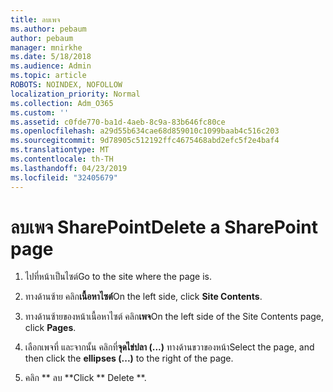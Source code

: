 ```yaml
---
title: ลบเพจ
ms.author: pebaum
author: pebaum
manager: mnirkhe
ms.date: 5/18/2018
ms.audience: Admin
ms.topic: article
ROBOTS: NOINDEX, NOFOLLOW
localization_priority: Normal
ms.collection: Adm_O365
ms.custom: ''
ms.assetid: c0fde770-ba1d-4aeb-8c9a-83b646fc80ce
ms.openlocfilehash: a29d55b634cae68d859010c1099baab4c516c203
ms.sourcegitcommit: 9d78905c512192ffc4675468abd2efc5f2e4baf4
ms.translationtype: MT
ms.contentlocale: th-TH
ms.lasthandoff: 04/23/2019
ms.locfileid: "32405679"
---
```

# <a name="delete-a-sharepoint-page"></a><span data-ttu-id="cf62e-102">ลบเพจ SharePoint</span><span class="sxs-lookup"><span data-stu-id="cf62e-102">Delete a SharePoint page</span></span>

1. <span data-ttu-id="cf62e-103">ไปที่หน้าเป็นไซต์</span><span class="sxs-lookup"><span data-stu-id="cf62e-103">Go to the site where the page is.</span></span>
    
2. <span data-ttu-id="cf62e-104">ทางด้านซ้าย คลิก**เนื้อหาไซต์**</span><span class="sxs-lookup"><span data-stu-id="cf62e-104">On the left side, click **Site Contents**.</span></span> 
    
3. <span data-ttu-id="cf62e-105">ทางด้านซ้ายของหน้าเนื้อหาไซต์ คลิก**เพจ**</span><span class="sxs-lookup"><span data-stu-id="cf62e-105">On the left side of the Site Contents page, click **Pages**.</span></span> 
    
4. <span data-ttu-id="cf62e-106">เลือกเพจที่ และจากนั้น คลิกที่**จุดไข่ปลา (...)** ทางด้านขวาของหน้า</span><span class="sxs-lookup"><span data-stu-id="cf62e-106">Select the page, and then click the **ellipses (...)** to the right of the page.</span></span> 
    
5. <span data-ttu-id="cf62e-107">คลิก \*\* ลบ \*\*</span><span class="sxs-lookup"><span data-stu-id="cf62e-107">Click \*\* Delete \*\*.</span></span> 
    

